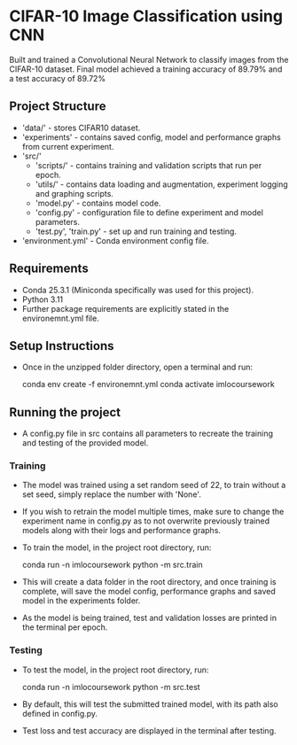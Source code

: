 # CIFAR-10 Image Classification using CNN

Built and trained a Convolutional Neural Network to classify images from the CIFAR-10 dataset.
Final model achieved a training accuracy of 89.79% and a test accuracy of 89.72%

## Project Structure
- 'data/' - stores CIFAR10 dataset.
- 'experiments' - contains saved config, model and performance graphs from current experiment.
- 'src/'
  - 'scripts/' - contains training and validation scripts that run per epoch.
  - 'utils/' - contains data loading and augmentation, experiment logging and graphing scripts.
  - 'model.py' - contains model code.
  - 'config.py' - configuration file to define experiment and model parameters.
  - 'test.py', 'train.py' - set up and run training and testing.
- 'environment.yml' - Conda environment config file.

## Requirements
- Conda 25.3.1 (Miniconda specifically was used for this project).
- Python 3.11
- Further package requirements are explicitly stated in the environemnt.yml file.

## Setup Instructions
- Once in the unzipped folder directory, open a terminal and run:

  conda env create -f environemnt.yml
  conda activate imlocoursework

## Running the project
- A config.py file in src contains all parameters to recreate the training and testing of the provided model.

### Training 
- The model was trained using a set random seed of 22, to train without a set seed, simply replace the number with 'None'.
- If you wish to retrain the model multiple times, make sure to change the experiment name in config.py as to
  not overwrite previously trained models along with their logs and performance graphs.
- To train the model, in the project root directory, run:
  
  conda run -n imlocoursework python -m src.train
  
- This will create a data folder in the root directory, and once training is complete, will save the model config,
  performance graphs and saved model in the experiments folder.
- As the model is being trained, test and validation losses are printed in the terminal per epoch.

### Testing
- To test the model, in the project root directory, run:

  conda run -n imlocoursework python -m src.test

- By default, this will test the submitted trained model, with its path also defined in config.py.
- Test loss and test accuracy are displayed in the terminal after testing.
